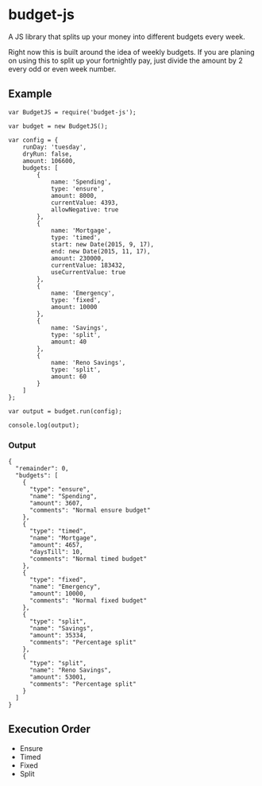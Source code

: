 # budget-js
A JS library that splits up your money into different budgets every week.

Right now this is built around the idea of weekly budgets. If you are planing on using this to split up your fortnightly
pay, just divide the amount by 2 every odd or even week number.

## Example

```
var BudgetJS = require('budget-js');

var budget = new BudgetJS();

var config = {
	runDay: 'tuesday',
	dryRun: false,
	amount: 106600,
	budgets: [
		{
			name: 'Spending',
			type: 'ensure',
			amount: 8000,
			currentValue: 4393,
			allowNegative: true
		},
		{
			name: 'Mortgage',
			type: 'timed',
			start: new Date(2015, 9, 17),
			end: new Date(2015, 11, 17),
			amount: 230000,
			currentValue: 183432,
			useCurrentValue: true
		},
		{
			name: 'Emergency',
			type: 'fixed',
			amount: 10000
		},
		{
			name: 'Savings',
			type: 'split',
			amount: 40
		},
		{
			name: 'Reno Savings',
			type: 'split',
			amount: 60
		}
	]
};

var output = budget.run(config);

console.log(output);
```

### Output

```
{
  "remainder": 0,
  "budgets": [
    {
      "type": "ensure",
      "name": "Spending",
      "amount": 3607,
      "comments": "Normal ensure budget"
    },
    {
      "type": "timed",
      "name": "Mortgage",
      "amount": 4657,
      "daysTill": 10,
      "comments": "Normal timed budget"
    },
    {
      "type": "fixed",
      "name": "Emergency",
      "amount": 10000,
      "comments": "Normal fixed budget"
    },
    {
      "type": "split",
      "name": "Savings",
      "amount": 35334,
      "comments": "Percentage split"
    },
    {
      "type": "split",
      "name": "Reno Savings",
      "amount": 53001,
      "comments": "Percentage split"
    }
  ]
}
```

## Execution Order

 - Ensure
 - Timed
 - Fixed
 - Split